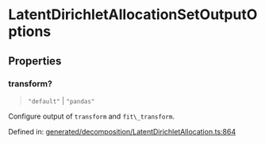 # LatentDirichletAllocationSetOutputOptions

## Properties

### transform?

> `"default"` \| `"pandas"`

Configure output of `transform` and `fit\_transform`.

Defined in:  [generated/decomposition/LatentDirichletAllocation.ts:864](https://github.com/transitive-bullshit/scikit-learn-ts/blob/b59c1ff/packages/sklearn/src/generated/decomposition/LatentDirichletAllocation.ts#L864)
